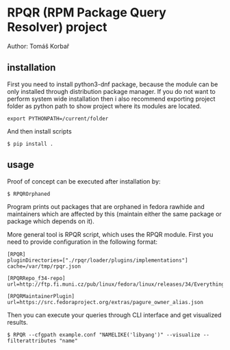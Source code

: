 # RPQR (RPM Package Query Resolver) project
Author: Tomáš Korbař

## installation
First you need to install python3-dnf package, because the module can be
only installed through distribution package manager.
If you do not want to perform system wide installation then i also recommend
exporting project folder as python path to show project where its modules are located.
```
export PYTHONPATH=/current/folder
```
And then install scripts
```
$ pip install .
```
## usage
Proof of concept can be executed after installation by:

```
$ RPQROrphaned
```

Program prints out packages that are orphaned in fedora rawhide and maintainers
which are affected by this (maintain either the same package or package which depends on it).

More general tool is RPQR script, which uses the RPQR module.
First you need to provide configuration in the following format:
```
[RPQR]
pluginDirectories=["./rpqr/loader/plugins/implementations"]
cache=/var/tmp/rpqr.json

[RPQRRepo_f34-repo]
url=http://ftp.fi.muni.cz/pub/linux/fedora/linux/releases/34/Everything/x86_64/os/

[RPQRMaintainerPlugin]
url=https://src.fedoraproject.org/extras/pagure_owner_alias.json
```

Then you can execute your queries through CLI interface and get visualized results.
```
$ RPQR --cfgpath example.conf "NAMELIKE('libyang')" --visualize --filterattributes "name"
```
